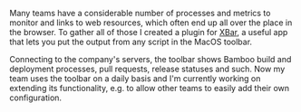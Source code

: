 Many teams have a considerable number of processes and metrics to monitor and links to web resources, which often end up
all over the place in the browser. To gather all of those I created a plugin for [XBar](https://xbarapp.com/), a useful
app that lets you put the output from any script in the MacOS toolbar.

Connecting to the company's servers, the toolbar shows Bamboo build and deployment processes, pull requests, release
statuses and such. Now my team uses the toolbar on a daily basis and I'm currently working on extending its
functionality, e.g. to allow other teams to easily add their own configuration.
